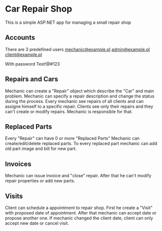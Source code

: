﻿# Car Repair Shop
This is a simple ASP.NET app for managing a small repair shop

## Accounts
There are 3 predefined users
mechanic@example.pl
admin@example.pl
client@example.pl

With password Test!@#123

## Repairs and Cars
Mechanic can create a "Repair" object which describe the "Car" and main problem.
Mechanic can specify a repair description and change the status during the process.
Every mechanic see repairs of all clients and can assigne himself to a specific repair.
Clients see only their repairs and they can't create or modify repairs. Mechanic is responsible for that.

## Replaced Parts
Every "Repair" can have 0 or more "Replaced Parts"
Mechanic can create/edit/delete replaced parts.
To every replaced part mechanic can add old part image and bill for new part.

## Invoices
Mechanic can issue invoice and "close" repair.
After that he can't modify repair properties or add new parts.

## Visits
Client can schedule a appointment to repair shop.
First he create a "Visit" with proposed date of appointment.
After that mechanic can accept date or propose another one.
If mechanic changed the client date, client can only accept new date or cancel visit.
